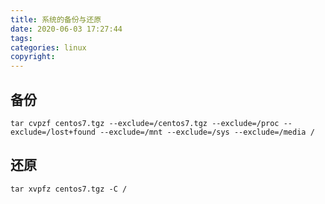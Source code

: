 ```yaml
---
title: 系统的备份与还原
date: 2020-06-03 17:27:44
tags:
categories: linux
copyright:
---
```


## 备份

```shell
tar cvpzf centos7.tgz --exclude=/centos7.tgz --exclude=/proc --exclude=/lost+found --exclude=/mnt --exclude=/sys --exclude=/media /
```

## 还原

```shell
tar xvpfz centos7.tgz -C /
```

